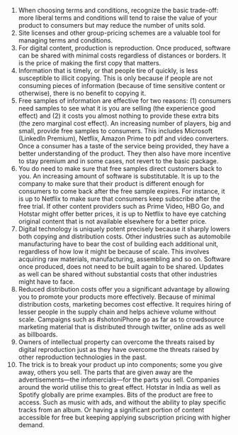       

1.  When choosing terms and conditions, recognize the basic trade-off: more liberal terms and conditions will tend to raise the value of your product to consumers but may reduce the number of units sold. 
2.  Site licenses and other group-pricing schemes are a valuable tool for managing terms and conditions.
3.  For digital content, production is reproduction. Once produced, software can be shared with minimal costs regardless of distances or borders. It is the price of making the first copy that matters. 
4.  Information that is timely, or that people tire of quickly, is less susceptible to illicit copying. This is only because if people are not consuming pieces of information (because of time sensitive content or otherwise), there is no benefit to copying it. 
5.  Free samples of information are effective for two reasons: (1) consumers need samples to see what it is you are selling (the experience good effect) and (2) it costs you almost nothing to provide these extra bits (the zero marginal cost effect). An increasing number of players, big and small, provide free samples to consumers. This includes Microsoft (LinkedIn Premium), Netflix, Amazon Prime to pdf and video converters. Once a consumer has a taste of the service being provided, they have a better understanding of the product. They then also have more incentive to stay premium and in some cases, not revert to the basic package.
6.  You do need to make sure that free samples direct customers back to you. An increasing amount of software is substitutable. It is up to the company to make sure that their product is different enough for consumers to come back after the free sample expires. For instance, it is up to Netflix to make sure that consumers keep subscribe after the free trial. If other content providers such as Prime Video, HBO Go, and Hotstar might offer better prices, it is up to Netflix to have eye catching original content that is not available elsewhere for a better price. 
7.  Digital technology is uniquely potent precisely because it sharply lowers both copying and distribution costs. Other industries such as automobile manufacturing have to bear the cost of building each additional unit, regardless of how low it might be because of scale. This involves acquiring raw materials, manufacturing, assembling and so on. Software once produced, does not need to be built again to be shared. Updates as well can be shared without substantial costs that other industries might have to face. 
8.  Reduced distribution costs offer you a significant advantage by allowing you to promote your products more effectively. Because of minimal distribution costs, marketing becomes cost effective. It requires hiring of lesser people in the supply chain and helps achieve volume without scale. Campaigns such as #shotoniPhone go as far as to crowdsource marketing material that is distributed through twitter, online ads as well as billboards. 
9.  Owners of intellectual property can overcome the threats raised by digital reproduction just as they have overcome the threats raised by other reproduction technologies in the past. 
10.  The trick is to break your product up into components; some you give away, others you sell. The parts that are given away are the advertisements—the infomercials—for the parts you sell. Companies around the world utilise this to great effect. Hotstar in India as well as Spotify globally are prime examples. Bits of the product are free to access. Such as music with ads, and without the ability to play specific tracks from an album. Or having a significant portion of content accessible for free but keeping applying subscription pricing with higher demand.
